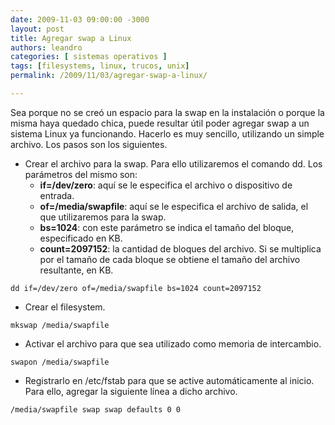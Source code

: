 ```yaml
---
date: 2009-11-03 09:00:00 -3000
layout: post
title: Agregar swap a Linux
authors: leandro
categories: [ sistemas operativos ]
tags: [filesystems, linux, trucos, unix]
permalink: /2009/11/03/agregar-swap-a-linux/

---
```


Sea porque no se creó un espacio para la swap en la instalación o porque la
misma haya quedado chica, puede resultar útil poder agregar swap a un sistema
Linux ya funcionando. Hacerlo es muy sencillo, utilizando un simple archivo. Los
pasos son los siguientes.<!-- more -->

* Crear el archivo para la swap. Para ello utilizaremos el comando dd. Los
parámetros del mismo son:
  * **if=/dev/zero**: aquí se le especifica el archivo o dispositivo de entrada.
  * **of=/media/swapfile**: aquí se le especifica el archivo de salida, el que
utilizaremos para la swap.
  * **bs=1024**: con este parámetro se indica el tamaño del bloque, especificado
en KB.
  * **count=2097152**: la cantidad de bloques del archivo. Si se multiplica por
el tamaño de cada bloque se obtiene el tamaño del archivo resultante, en KB.

```
dd if=/dev/zero of=/media/swapfile bs=1024 count=2097152
```

* Crear el filesystem.

```
mkswap /media/swapfile
```

* Activar el archivo para que sea utilizado como memoria de intercambio.

```
swapon /media/swapfile
```

* Registrarlo en /etc/fstab para que se active automáticamente al inicio. Para
ello, agregar la siguiente línea a dicho archivo.

```
/media/swapfile swap swap defaults 0 0
```
